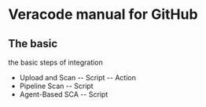 # Veracode manual for GitHub

## The basic

the basic steps of integration

- Upload and Scan 
-- Script
-- Action
- Pipeline Scan
-- Script
- Agent-Based SCA
-- Script

